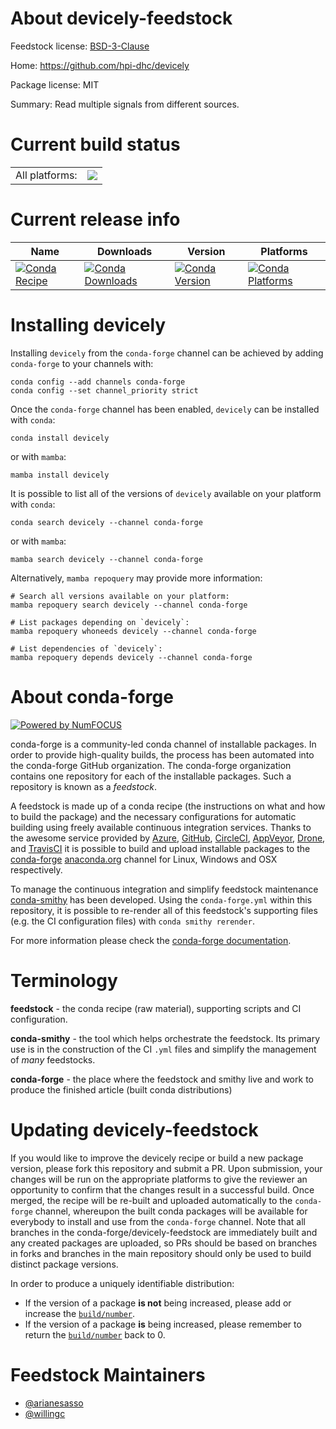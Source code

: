 About devicely-feedstock
========================

Feedstock license: [BSD-3-Clause](https://github.com/conda-forge/devicely-feedstock/blob/main/LICENSE.txt)

Home: https://github.com/hpi-dhc/devicely

Package license: MIT

Summary: Read multiple signals from different sources.

Current build status
====================


<table><tr><td>All platforms:</td>
    <td>
      <a href="https://dev.azure.com/conda-forge/feedstock-builds/_build/latest?definitionId=13684&branchName=main">
        <img src="https://dev.azure.com/conda-forge/feedstock-builds/_apis/build/status/devicely-feedstock?branchName=main">
      </a>
    </td>
  </tr>
</table>

Current release info
====================

| Name | Downloads | Version | Platforms |
| --- | --- | --- | --- |
| [![Conda Recipe](https://img.shields.io/badge/recipe-devicely-green.svg)](https://anaconda.org/conda-forge/devicely) | [![Conda Downloads](https://img.shields.io/conda/dn/conda-forge/devicely.svg)](https://anaconda.org/conda-forge/devicely) | [![Conda Version](https://img.shields.io/conda/vn/conda-forge/devicely.svg)](https://anaconda.org/conda-forge/devicely) | [![Conda Platforms](https://img.shields.io/conda/pn/conda-forge/devicely.svg)](https://anaconda.org/conda-forge/devicely) |

Installing devicely
===================

Installing `devicely` from the `conda-forge` channel can be achieved by adding `conda-forge` to your channels with:

```
conda config --add channels conda-forge
conda config --set channel_priority strict
```

Once the `conda-forge` channel has been enabled, `devicely` can be installed with `conda`:

```
conda install devicely
```

or with `mamba`:

```
mamba install devicely
```

It is possible to list all of the versions of `devicely` available on your platform with `conda`:

```
conda search devicely --channel conda-forge
```

or with `mamba`:

```
mamba search devicely --channel conda-forge
```

Alternatively, `mamba repoquery` may provide more information:

```
# Search all versions available on your platform:
mamba repoquery search devicely --channel conda-forge

# List packages depending on `devicely`:
mamba repoquery whoneeds devicely --channel conda-forge

# List dependencies of `devicely`:
mamba repoquery depends devicely --channel conda-forge
```


About conda-forge
=================

[![Powered by
NumFOCUS](https://img.shields.io/badge/powered%20by-NumFOCUS-orange.svg?style=flat&colorA=E1523D&colorB=007D8A)](https://numfocus.org)

conda-forge is a community-led conda channel of installable packages.
In order to provide high-quality builds, the process has been automated into the
conda-forge GitHub organization. The conda-forge organization contains one repository
for each of the installable packages. Such a repository is known as a *feedstock*.

A feedstock is made up of a conda recipe (the instructions on what and how to build
the package) and the necessary configurations for automatic building using freely
available continuous integration services. Thanks to the awesome service provided by
[Azure](https://azure.microsoft.com/en-us/services/devops/), [GitHub](https://github.com/),
[CircleCI](https://circleci.com/), [AppVeyor](https://www.appveyor.com/),
[Drone](https://cloud.drone.io/welcome), and [TravisCI](https://travis-ci.com/)
it is possible to build and upload installable packages to the
[conda-forge](https://anaconda.org/conda-forge) [anaconda.org](https://anaconda.org/)
channel for Linux, Windows and OSX respectively.

To manage the continuous integration and simplify feedstock maintenance
[conda-smithy](https://github.com/conda-forge/conda-smithy) has been developed.
Using the ``conda-forge.yml`` within this repository, it is possible to re-render all of
this feedstock's supporting files (e.g. the CI configuration files) with ``conda smithy rerender``.

For more information please check the [conda-forge documentation](https://conda-forge.org/docs/).

Terminology
===========

**feedstock** - the conda recipe (raw material), supporting scripts and CI configuration.

**conda-smithy** - the tool which helps orchestrate the feedstock.
                   Its primary use is in the construction of the CI ``.yml`` files
                   and simplify the management of *many* feedstocks.

**conda-forge** - the place where the feedstock and smithy live and work to
                  produce the finished article (built conda distributions)


Updating devicely-feedstock
===========================

If you would like to improve the devicely recipe or build a new
package version, please fork this repository and submit a PR. Upon submission,
your changes will be run on the appropriate platforms to give the reviewer an
opportunity to confirm that the changes result in a successful build. Once
merged, the recipe will be re-built and uploaded automatically to the
`conda-forge` channel, whereupon the built conda packages will be available for
everybody to install and use from the `conda-forge` channel.
Note that all branches in the conda-forge/devicely-feedstock are
immediately built and any created packages are uploaded, so PRs should be based
on branches in forks and branches in the main repository should only be used to
build distinct package versions.

In order to produce a uniquely identifiable distribution:
 * If the version of a package **is not** being increased, please add or increase
   the [``build/number``](https://docs.conda.io/projects/conda-build/en/latest/resources/define-metadata.html#build-number-and-string).
 * If the version of a package **is** being increased, please remember to return
   the [``build/number``](https://docs.conda.io/projects/conda-build/en/latest/resources/define-metadata.html#build-number-and-string)
   back to 0.

Feedstock Maintainers
=====================

* [@arianesasso](https://github.com/arianesasso/)
* [@willingc](https://github.com/willingc/)

